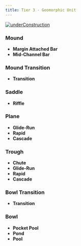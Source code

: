 ```yaml
---
title: Tier 3 - Geomorphic Unit
---
```




[![underConstruction]({{site.baseurl}}/assets/images/underConstruction.png)]({{site.baseurl}}/assets/images/hr/underConstruction.png)

### Mound

- **Margin Attached Bar** 
- **Mid-Channel Bar** 

### Mound Transition
- **Transition**

### Saddle
- **Riffle** 

### Plane
- **Glide-Run**
- **Rapid**
- **Cascade**

### Trough
- **Chute**
- **Glide-Run**
- **Rapid**
- **Cascade**

### Bowl Transition
- **Transition**

### Bowl
- **Pocket Pool**
- **Pond**
- **Pool**
